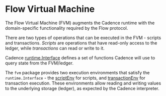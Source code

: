 # Flow Virtual Machine

The Flow Virtual Machine (FVM) augments the Cadence runtime with the domain-specific functionality required by the Flow protocol.

There are two types of operations that can be executed in the FVM - scripts and transactions.
_Scripts_ are operations that have read-only access to the ledger, while _transactions_ can read or write to it.

Cadence [runtime.Interface](https://github.com/onflow/cadence/blob/master/runtime/interface.go) defines a set of functions Cadence will use to query state from the FVM/ledger.

The `fvm` package provides two execution environments that satisfy the `runtime.Interface` - the [scriptEnv](https://github.com/onflow/flow-go/blob/master/fvm/scriptEnv.go) for scripts, and [transactionEnv](https://github.com/onflow/flow-go/blob/master/fvm/transactionEnv.go) for transaction execution.
These environments allow reading and writing values to the underlying storage (ledger), as expected by the Cadence interpreter.
